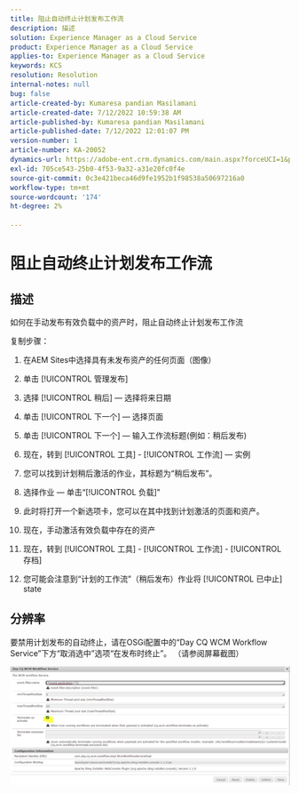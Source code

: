```yaml
---
title: 阻止自动终止计划发布工作流
description: 描述
solution: Experience Manager as a Cloud Service
product: Experience Manager as a Cloud Service
applies-to: Experience Manager as a Cloud Service
keywords: KCS
resolution: Resolution
internal-notes: null
bug: false
article-created-by: Kumaresa pandian Masilamani
article-created-date: 7/12/2022 10:59:38 AM
article-published-by: Kumaresa pandian Masilamani
article-published-date: 7/12/2022 12:01:07 PM
version-number: 1
article-number: KA-20052
dynamics-url: https://adobe-ent.crm.dynamics.com/main.aspx?forceUCI=1&pagetype=entityrecord&etn=knowledgearticle&id=8202b9b5-d101-ed11-82e4-00224809fe22
exl-id: 705ce543-25b0-4f53-9a32-a31e20fc0f4e
source-git-commit: 0c3e421beca46d9fe1952b1f98538a50697216a0
workflow-type: tm+mt
source-wordcount: '174'
ht-degree: 2%

---
```


# 阻止自动终止计划发布工作流

## 描述


如何在手动发布有效负载中的资产时，阻止自动终止计划发布工作流

复制步骤：

1. 在AEM Sites中选择具有未发布资产的任何页面（图像）

2. 单击 [!UICONTROL 管理发布]

3. 选择 [!UICONTROL 稍后]  — 选择将来日期

4. 单击 [!UICONTROL 下一个]  — 选择页面

5. 单击 [!UICONTROL 下一个]  — 输入工作流标题(例如：稍后发布)

6. 现在，转到 [!UICONTROL 工具] - [!UICONTROL 工作流]  — 实例

7. 您可以找到计划稍后激活的作业，其标题为“稍后发布”。

8. 选择作业 — 单击“[!UICONTROL 负载]&quot;

9. 此时将打开一个新选项卡，您可以在其中找到计划激活的页面和资产。

10. 现在，手动激活有效负载中存在的资产

11. 现在，转到 [!UICONTROL 工具] - [!UICONTROL 工作流] - [!UICONTROL 存档]

12. 您可能会注意到“计划的工作流”（稍后发布）作业将 [!UICONTROL 已中止] state




## 分辨率


要禁用计划发布的自动终止，请在OSGi配置中的“Day CQ WCM Workflow Service”下方“取消选中”选项“在发布时终止”。 （请参阅屏幕截图）



![](assets/d1e5b094-d901-ed11-82e4-00224809fe22.png)
